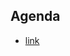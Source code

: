 ## Agenda
- [link](https://ffzghr-my.sharepoint.com/:w:/r/personal/gthakkar_m_ffzg_hr/Documents/Winter%20School%20FFZG%20Feb%202023/Hands%20on%20Session%20Winter%20School%20FFZG%202023.docx?d=w5304a6ef914f498483decaa74b7b3856&csf=1&web=1&e=TcanGd)
